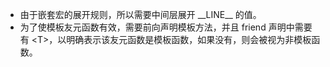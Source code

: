 
* 由于嵌套宏的展开规则，所以需要中间层展开 \_\_LINE\_\_ 的值。
* 为了使模板友元函数有效，需要前向声明模板方法，并且 friend 声明中需要有 \<T\>，以明确表示该友元函数是模板函数，如果没有，则会被视为非模板函数。